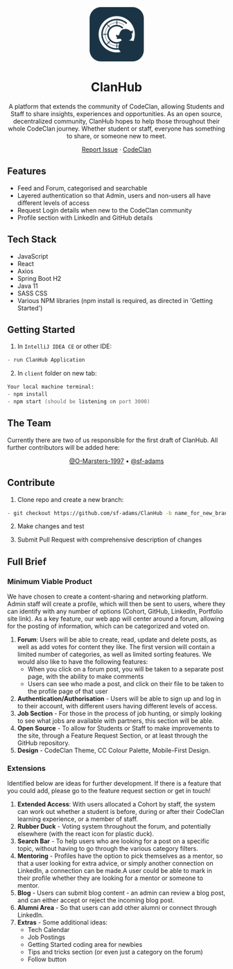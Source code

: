 <div align="center">
  <a href="https://github.com/sf-adams/ClanHub">
    <img src="client/src/assets/app_logo.svg" alt="Logo" width="125" height="125">
  </a>
  <h1>ClanHub</h1>

A platform that extends the community of CodeClan, allowing Students and Staff to share insights, experiences and opportunities. As an open source, decentralized community, ClanHub hopes to help those throughout their whole CodeClan journey. Whether student or staff, everyone has something to share, or someone new to meet.

<!-- <img src = "static/demo_part_one.gif" width ="400" /> <img src = "static/demo_part_two.gif" width ="400" /> -->

[Report Issue](https://github.com/sf-adams/ClanHub/issues)
·
[CodeClan](https://codeclan.com/)

</div>

## Features
- Feed and Forum, categorised and searchable
- Layered authentication so that Admin, users and non-users all have different levels of access
- Request Login details when new to the CodeClan community
- Profile section with LinkedIn and GitHub details

## Tech Stack
- JavaScript
- React
- Axios
- Spring Boot H2
- Java 11
- SASS CSS
- Various NPM libraries (npm install is required, as directed in 'Getting Started')

## Getting Started
1. In `IntelliJ IDEA CE` or other IDE:

```zsh
- run ClanHub Application
```

2. In `client` folder on new tab:

```zsh
Your local machine terminal:
- npm install
- npm start (should be listening on port 3000)
```

## The Team

Currently there are two of us responsible for the first draft of ClanHub. All further contributors will be added here:

<div align="center">
  <a href="https://github.com/O-Marsters-1997">@O-Marsters-1997</a>
  •
  <a href="https://github.com/sf-adams">@sf-adams</a>
</div>

## Contribute
1. Clone repo and create a new branch:

```zsh
- git checkout https://github.com/sf-adams/ClanHub -b name_for_new_branch
```

2. Make changes and test

3. Submit Pull Request with comprehensive description of changes

## Full Brief

### Minimum Viable Product

We have chosen to create a content-sharing and networking platform. Admin staff will create a profile, which will then be sent to users, where they can identify with any number of options (Cohort, GitHub, LinkedIn, Portfolio site link). As a key feature, our web app will center around a forum, allowing for the posting of information, which can be categorized and voted on.

1. **Forum**: Users will be able to create, read, update and delete posts, as well as add votes for content they like. The first version will contain a limited number of categories, as well as limited sorting features. We would also like to have the following features: 
    - When you click on a forum post, you will be taken to a separate post page, with the ability to make comments
    - Users can see who made a post, and click on their file to be taken to the profile page of that user
2. **Authentication/Authorisation** - Users will be able to sign up and log in to their account, with different users having different levels of access.
3. **Job Section** - For those in the process of job hunting, or simply looking to see what jobs are available with partners, this section will be able.
4. **Open Source** - To allow for Students or Staff to make improvements to the site, through a Feature Request Section, or at least through the GitHub repository.
5. **Design** - CodeClan Theme, CC Colour Palette, Mobile-First Design.

### Extensions

Identified below are ideas for further development. If there is a feature that you could add, please go to the feature request section or get in touch!

1. **Extended Access**: With users allocated a Cohort by staff, the system can work out whether a student is before, during or after their CodeClan learning experience, or a member of staff.
2. **Rubber Duck** - Voting system throughout the forum, and potentially elsewhere (with the react icon for plastic duck).
3. **Search Bar** - To help users who are looking for a post on a specific topic, without having to go through the various category filters.
4. **Mentoring** - Profiles have the option to pick themselves as a mentor, so that a user looking for extra advice, or simply another connection on LinkedIn, a connection can be made.A user could be able to mark in their profile whether they are looking for a mentor or someone to mentor. 
5. **Blog** - Users can submit blog content - an admin can review a blog post, and can either accept or reject the incoming blog post.
6. **Alumni Area** - So that users can add other alumni or connect through LinkedIn.
6. **Extras** - Some additional ideas:
    - Tech Calendar
    - Job Postings
    - Getting Started coding area for newbies
    - Tips and tricks section (or even just a category on the forum)
    - Follow button
